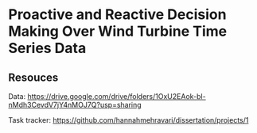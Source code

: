 # Proactive and Reactive Decision Making Over Wind Turbine Time Series Data

## Resouces
Data: https://drive.google.com/drive/folders/1OxU2EAok-bl-nMdh3CevdV7jY4nMOJ7Q?usp=sharing

Task tracker: https://github.com/hannahmehravari/dissertation/projects/1
